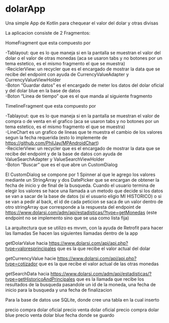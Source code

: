 # dolarApp
Una simple App de Kotlin para chequear el valor del dolar y otras divisas

La aplicacion consiste de 2 Fragmentos:

HomeFragment 
que esta compuesto por

-Tablayout: que es lo que maneja si en la pantalla se muestran el valor del dolar o el valor de otras monedas (aca se usaron tabs y no botones por un tema estetico, es el mismo fragmento el que se muestra)<br />
-ReciclerView: un recycler que es el encargado de mostrar la data que se recibe del endpoint con ayuda de CurrencyValueAdapter y CurrencyValueViewHolder<br />
-Boton “Guardar datos” es el encargado de meter los datos del dolar oficial y del  dolar blue en la base de datos<br />
-Boton “Linea de tiempo” que es el que manda al siguiente fragmento<br />

TimelineFragment
que esta compuesto por

-Tablayout: que es lo que maneja si en la pantalla se muestran el valor de compra o de venta en el grafico (aca se usaron tabs y no botones por un tema estetico, es el mismo fragmento el que se muestra)<br />
-LineChart es un grafico de lineas que te muestra el cambio de los valores segun la fecha requerida (esto lo implemente de https://github.com/PhilJay/MPAndroidChart)<br />
-ReciclerView: un recycler que es el encargado de mostrar la data que se recibe del endpoint y de la base de datos con ayuda de ValueSearchAdapter y ValueSearchViewHolder<br />
-Boton “Buscar” que es el que abre un CustomDialog<br />

El CustomDialog se compone por 1 Spinner al que le agrego los valores mediante un StringArray y dos DatePicker que se encargan de obtener la fecha de inicio y de final de la busqueda.
Cuando el usuario termina de elegir los valores se hace una llamada a un metodo que decide si los datos se van a sacar de la base de datos (si el usuario eligio MI HISTORICO) o si se van a pedir al back, el id de cada peticion se saca de un valor dentro de otro stringArray que corresponde a la respuesta del endpoint de https://www.dolarsi.com/adm/api/estadisticas/?type=getMonedas (este endpoint no se implemento sino que se usa como lista fija)


La arquitectura que se utilizo es mvvm, con la ayuda de Retrofit para hacer las llamadas
Se hacen las siguientes llamadas dentro de la app

getDolarValue hacia  https://www.dolarsi.com/api/api.php?type=valoresprincipales que es la que  recibe el valor actual del dolar

getCurrencyValue hacie  https://www.dolarsi.com/api/api.php?type=cotizador que es la que recibe el valor actual de las otras monedas

getSearchData hacia  https://www.dolarsi.com/adm/api/estadisticas/?type=getHistoricoAndPrincipales que es la llamada que recibe los resultados de la busqueda pasandole un id de la moneda, una fecha de inicio para la busqueda y una fecha de finalizacion


Para la base de datos use SQLite, donde cree una tabla en la cual inserto

precio compra dolar oficial
precio venta dolar oficial
precio compra dolar blue
precio venta dolar blue
fecha donde se guardo
 
